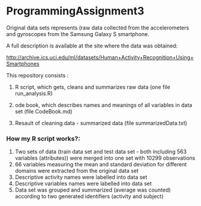 # ProgrammingAssignment3

 

Original data sets represents (raw data collected from the accelerometers and gyroscopes from the Samsung Galaxy S smartphone.   
 

A full description is available at the site where the data was obtained:   

http://archive.ics.uci.edu/ml/datasets/Human+Activity+Recognition+Using+Smartphones  



This repository consists
:
1. R script, which gets, cleans and summarizes raw data (one file run_analysis.R)


2. ode book, which describes names and meanings of all variables in data set (file CodeBook.md)


3. Resault of cleaning data - summarized data (file summarizedData.txt)

### How my R script works?:
1. Two sets of data (train data set and test data set - both including 563 variables (attributes)) were merged into one set with 10299 observations
2. 66 variables measuring the mean and standard deviation for different domains were extracted from the original data set
3. Descriptive activity names were labelled into data set
4. Descriptive variables names were labelled into data set
5. Data set was grouped and summarized (average was counted) according to two generated identifiers (activity and subject)